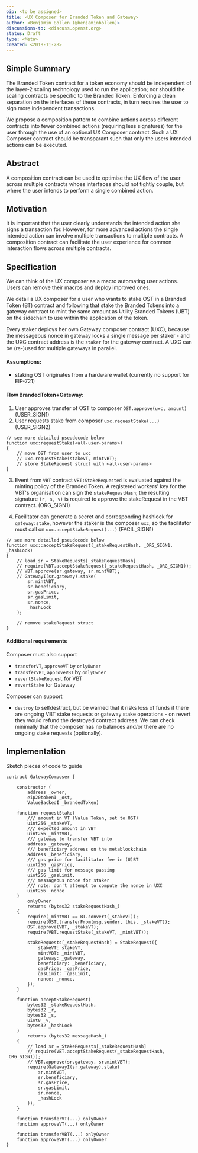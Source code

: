 ```yaml
---
oip: <to be assigned>
title: <UX Composer for Branded Token and Gateway>
author: <Benjamin Bollen (@benjaminbollen)>
discussions-to: <discuss.openst.org>
status: Draft
type: <Meta>
created: <2018-11-28>
---
```


## Simple Summary
<!--"If you can't explain it simply, you don't understand it well enough." Provide a simplified and layman-accessible explanation of the OIP.-->
The Branded Token contract for a token economy should be independent
of the layer-2 scaling technology used to run the application;
nor should the scaling contracts be specific to the Branded Token.
Enforcing a clean separation on the interfaces of these contracts,
in turn requires the user to sign more independent transactions.

We propose a composition pattern to combine actions across different
contracts into fewer combined actions (requiring less signatures) for the user
through the use of an optional UX Composer contract. Such a UX Composer
contract should be transparant such that only the users intended actions
can be executed.

## Abstract
<!--A short (~200 word) description of the technical issue being addressed.-->
A composition contract can be used to optimise the UX flow of
the user across multiple contracts whoes interfaces should not
tightly couple, but where the user intends to perform a single
combined action.

## Motivation
<!--The motivation is critical for OIPs that want to change the OpenST protocol. It should clearly explain why the existing protocol specification is inadequate to address the problem that the OIP solves. OIP submissions without sufficient motivation may be rejected outright.-->
It is important that the user clearly understands the intended action
she signs a transaction for.  However, for more advanced actions the single
intended action can involve multiple transactions to multiple contracts.
A composition contract can facilitate the user experience for common
interaction flows across multiple contracts.

## Specification
<!--The technical specification should describe the syntax and semantics of any new feature. The specification should be detailed enough to allow competing, interoperable implementations.-->

We can think of the UX composer as a macro automating user actions. Users can
remove their macros and deploy improved ones.

We detail a UX composer for a user who wants to stake OST
in a Branded Token (BT) contract and following that stake the Branded Tokens
into a gateway contract to mint the same amount as Utility Branded Tokens (UBT)
on the sidechain to use within the application of the token.

Every staker deploys her own Gateway composer contract (UXC),
because the messagebus nonce in gateway locks a single message per staker -
and the UXC contract address is the `staker` for the gateway contract.
A UXC can be (re-)used for multiple gateways in parallel.

#### Assumptions:
- staking OST originates from a hardware wallet (currently no support for
    EIP-721)

#### Flow BrandedToken+Gateway:

1. User approves transfer of OST to composer `OST.approve(uxc, amount)` (USER_SIGN1)
2. User requests stake from composer `uxc.requestStake(...)` (USER_SIGN2)

```solidity
// see more detailed pseudocode below
function uxc:requestStake(<all-user-params>) 
{
    // move OST from user to uxc
    // uxc.requestStake(stakeVT, mintVBT);
    // store StakeRequest struct with <all-user-params>
}
```
3. Event from `VBT` contract `VBT:StakeRequested` is evaluated against the
minting policy of the Branded Token.  A registered workers' key for the
VBT's organisation can sign the `stakeRequestHash`; the resulting signature
`(r, s, v)` is required to approve the stakeRequest in the VBT contract. (ORG_SIGN1)

4. Facilitator can generate a secret and corresponding hashlock for
`gateway:stake`, however the staker is the composer `uxc`,
so the facilitator must call on `uxc.acceptStakeRequest(...)` (FACIL_SIGN1)

```solidity
// see more detailed pseudocode below
function uxc::acceptStakeRequest(_stakeRequestHash, _ORG_SIGN1, _hashLock)
{
    // load sr = StakeRequests[_stakeRequestHash]
    // require(VBT.acceptStakeRequest(_stakeRequestHash, _ORG_SIGN1));
    // VBT.approve(sr.gateway, sr.mintVBT);
    // GatewayI(sr.gateway).stake(
        sr.mintVBT,
        sr.beneficiary,
        sr.gasPrice,
        sr.gasLimit,
        sr.nonce,
        _hashLock
    );

    // remove stakeRequest struct
}
```

#### Additional requirements

Composer must also support
- `transferVT`, `approveVT` by `onlyOwner`
- `transferVBT`, `approveVBT` by `onlyOwner`
- `revertStakeRequest` for VBT
- `revertStake` for Gateway

Composer can support
- `destroy` to selfdestruct, but be warned that it risks loss of funds if there
are ongoing VBT stake requests or gateway stake operations - on revert they
would refund the destroyed contract address. We can check minimally that the
composer has no balances and/or there are no ongoing stake requests
(optionally).

## Implementation
<!--The implementations must be completed before any OIP is given status "Final", but it need not be completed before the OIP is accepted. While there is merit to the approach of reaching consensus on the specification and rationale before writing code, the principle of "rough consensus and running code" is still useful when it comes to resolving many discussions of API details.-->
Sketch pieces of code to guide

```solidity
contract GatewayComposer {

    constructor (
        address _owner,
        eip20tokenI _ost,
        ValueBackedI _brandedToken)

    function requestStake(
        /// amount in VT (Value Token, set to OST)
        uint256 _stakeVT,
        /// expected amount in VBT
        uint256 _mintVBT,
        /// gateway to transfer VBT into
        address _gateway,
        /// beneficiary address on the metablockchain
        address _beneficiary,
        /// gas price for facilitator fee in (U)BT
        uint256 _gasPrice,
        /// gas limit for message passing
        uint256 _gasLimit,
        /// messagebus nonce for staker
        /// note: don't attempt to compute the nonce in UXC
        uint256 _nonce
    )
        onlyOwner
        returns (bytes32 stakeRequestHash_)
    {
        require(_mintVBT == BT.convert(_stakeVT));
        require(OST.transferFrom(msg.sender, this, _stakeVT));
        OST.approve(VBT, _stakeVT);
        require(VBT.requestStake(_stakeVT, _mintVBT));

        stakeRequests[_stakeRequestHash] = StakeRequest({
            stakeVT: stakeVT,
            mintVBT: _mintVBT,
            gateway: _gateway,
            beneficiary: _beneficiary,
            gasPrice: _gasPrice,
            gasLimit: _gasLimit,
            nonce: _nonce,
        });
    }

    function acceptStakeRequest(
        bytes32 _stakeRequestHash,
        bytes32 _r,
        bytes32 _s,
        uint8 _v,
        bytes32 _hashLock
    )
        returns (bytes32 messageHash_)
    {
        // load sr = StakeRequests[_stakeRequestHash]
        // require(VBT.acceptStakeRequest(_stakeRequestHash, _ORG_SIGN1));
        // VBT.approve(sr.gateway, sr.mintVBT);
        require(GatewayI(sr.gateway).stake(
            sr.mintVBT,
            sr.beneficiary,
            sr.gasPrice,
            sr.gasLimit,
            sr.nonce,
            _hashLock
        ));
    }

    function transferVT(...) onlyOwner
    function approveVT(...) onlyOwner

    function transferVBT(...) onlyOwner
    function approveVBT(...) onlyOwner
}
```